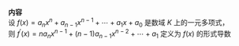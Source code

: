 **内容**    
设 $f(x)=a_nx^n+a_{n-1}x^{n-1}+\cdots+a_1x+a_0$ 是数域 $K$ 上的一元多项式，    
则 $f^\prime(x)=na_nx^{n-1}+(n-1)a_{n-1}x^{n-2}+\cdots+a_1$ 定义为 $f(x)$ 的形式导数    
